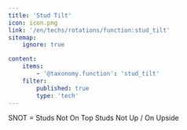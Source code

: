 ```yaml
---
title: 'Stud Tilt'
icon: icon.png
link: '/en/techs/rotations/function:stud_tilt'
sitemap:
    ignore: true

content:
    items: 
        - '@taxonomy.function': 'stud_tilt'
    filter:
        published: true
        type: 'tech' 
---
```

SNOT = Studs Not On Top
Studs Not Up / On Upside